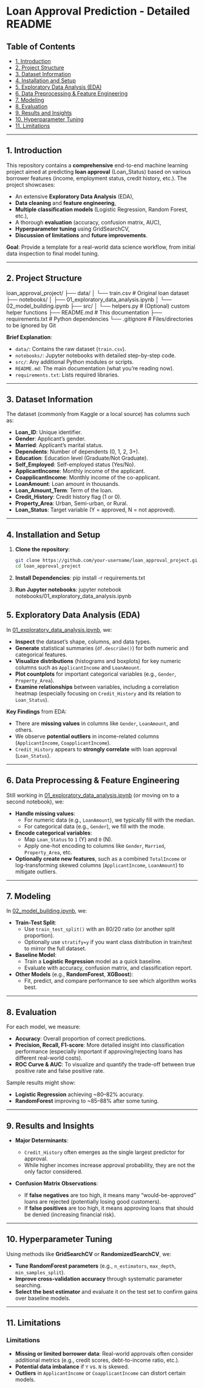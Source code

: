 # Loan Approval Prediction - Detailed README

## Table of Contents

- [1. Introduction](#1-introduction)
- [2. Project Structure](#2-project-structure)
- [3. Dataset Information](#3-dataset-information)
- [4. Installation and Setup](#4-installation-and-setup)
- [5. Exploratory Data Analysis (EDA)](#5-exploratory-data-analysis-eda)
- [6. Data Preprocessing & Feature Engineering](#6-data-preprocessing--feature-engineering)
- [7. Modeling](#7-modeling)
- [8. Evaluation](#8-evaluation)
- [9. Results and Insights](#9-results-and-insights)
- [10. Hyperparameter Tuning](#10-hyperparameter-tuning)
- [11. Limitations](#11-limitations)

---

## 1. Introduction

This repository contains a **comprehensive** end-to-end machine learning project aimed at predicting **loan approval** (Loan_Status) based on various borrower features (income, employment status, credit history, etc.). The project showcases:

- An extensive **Exploratory Data Analysis** (EDA),
- **Data cleaning** and **feature engineering**,
- **Multiple classification models** (Logistic Regression, Random Forest, etc.),
- A thorough **evaluation** (accuracy, confusion matrix, AUC),
- **Hyperparameter tuning** using GridSearchCV,
- **Discussion of limitations** and **future improvements**.

**Goal**: Provide a template for a real-world data science workflow, from initial data inspection to final model tuning.

---

## 2. Project Structure

loan_approval_project/ ├── data/ │ └── train.csv # Original loan dataset ├── notebooks/ │ ├── 01_exploratory_data_analysis.ipynb │ └── 02_model_building.ipynb ├── src/ │ └── helpers.py # (Optional) custom helper functions ├── README.md # This documentation ├── requirements.txt # Python dependencies └── .gitignore # Files/directories to be ignored by Git

**Brief Explanation**:

- `data/`: Contains the raw dataset (`train.csv`).
- `notebooks/`: Jupyter notebooks with detailed step-by-step code.
- `src/`: Any additional Python modules or scripts.
- `README.md`: The main documentation (what you’re reading now).
- `requirements.txt`: Lists required libraries.

---

## 3. Dataset Information

The dataset (commonly from Kaggle or a local source) has columns such as:

- **Loan_ID**: Unique identifier.
- **Gender**: Applicant’s gender.
- **Married**: Applicant’s marital status.
- **Dependents**: Number of dependents (0, 1, 2, 3+).
- **Education**: Education level (Graduate/Not Graduate).
- **Self_Employed**: Self-employed status (Yes/No).
- **ApplicantIncome**: Monthly income of the applicant.
- **CoapplicantIncome**: Monthly income of the co-applicant.
- **LoanAmount**: Loan amount in thousands.
- **Loan_Amount_Term**: Term of the loan.
- **Credit_History**: Credit history flag (1 or 0).
- **Property_Area**: Urban, Semi-urban, or Rural.
- **Loan_Status**: Target variable (Y = approved, N = not approved).

---

## 4. Installation and Setup

1. **Clone the repository**:

   ```bash
   git clone https://github.com/your-username/loan_approval_project.git
   cd loan_approval_project

   ```

2. **Install Dependencies**:
   pip install -r requirements.txt

3. **Run Jupyter notebooks**:
   jupyter notebook notebooks/01_exploratory_data_analysis.ipynb

## 5. Exploratory Data Analysis (EDA)

In [01_exploratory_data_analysis.ipynb](./notebooks/01_exploratory_data_analysis.ipynb), we:

- **Inspect** the dataset’s shape, columns, and data types.
- **Generate** statistical summaries (`df.describe()`) for both numeric and categorical features.
- **Visualize distributions** (histograms and boxplots) for key numeric columns such as `ApplicantIncome` and `LoanAmount`.
- **Plot countplots** for important categorical variables (e.g., `Gender`, `Property_Area`).
- **Examine relationships** between variables, including a correlation heatmap (especially focusing on `Credit_History` and its relation to `Loan_Status`).

**Key Findings** from EDA:

- There are **missing values** in columns like `Gender`, `LoanAmount`, and others.
- We observe **potential outliers** in income-related columns (`ApplicantIncome`, `CoapplicantIncome`).
- `Credit_History` appears to **strongly correlate** with loan approval (`Loan_Status`).

---

## 6. Data Preprocessing & Feature Engineering

Still working in [01_exploratory_data_analysis.ipynb](./notebooks/01_exploratory_data_analysis.ipynb) (or moving on to a second notebook), we:

- **Handle missing values**:
  - For numeric data (e.g., `LoanAmount`), we typically fill with the median.
  - For categorical data (e.g., `Gender`), we fill with the mode.
- **Encode categorical variables**:
  - Map `Loan_Status` to `1` (Y) and `0` (N).
  - Apply one-hot encoding to columns like `Gender`, `Married`, `Property_Area`, etc.
- **Optionally create new features**, such as a combined `TotalIncome` or log-transforming skewed columns (`ApplicantIncome`, `LoanAmount`) to mitigate outliers.

---

## 7. Modeling

In [02_model_building.ipynb](./notebooks/02_model_building.ipynb), we:

- **Train-Test Split**:
  - Use `train_test_split()` with an 80/20 ratio (or another split proportion).
  - Optionally use `stratify=y` if you want class distribution in train/test to mirror the full dataset.
- **Baseline Model**:
  - Train a **Logistic Regression** model as a quick baseline.
  - Evaluate with accuracy, confusion matrix, and classification report.
- **Other Models** (e.g., **RandomForest**, **XGBoost**):
  - Fit, predict, and compare performance to see which algorithm works best.

---

## 8. Evaluation

For each model, we measure:

- **Accuracy**: Overall proportion of correct predictions.
- **Precision, Recall, F1-score**: More detailed insight into classification performance (especially important if approving/rejecting loans has different real-world costs).
- **ROC Curve & AUC**: To visualize and quantify the trade-off between true positive rate and false positive rate.

Sample results might show:

- **Logistic Regression** achieving ~80–82% accuracy.
- **RandomForest** improving to ~85–88% after some tuning.

---

## 9. Results and Insights

- **Major Determinants**:

  - `Credit_History` often emerges as the single largest predictor for approval.
  - While higher incomes increase approval probability, they are not the only factor considered.

- **Confusion Matrix Observations**:
  - If **false negatives** are too high, it means many “would-be-approved” loans are rejected (potentially losing good customers).
  - If **false positives** are too high, it means approving loans that should be denied (increasing financial risk).

---

## 10. Hyperparameter Tuning

Using methods like **GridSearchCV** or **RandomizedSearchCV**, we:

- **Tune RandomForest parameters** (e.g., `n_estimators`, `max_depth`, `min_samples_split`).
- **Improve cross-validation accuracy** through systematic parameter searching.
- **Select the best estimator** and evaluate it on the test set to confirm gains over baseline models.

---

## 11. Limitations

### Limitations

- **Missing or limited borrower data**: Real-world approvals often consider additional metrics (e.g., credit scores, debt-to-income ratio, etc.).
- **Potential data imbalance** if `Y` vs. `N` is skewed.
- **Outliers** in `ApplicantIncome` or `CoapplicantIncome` can distort certain models.
